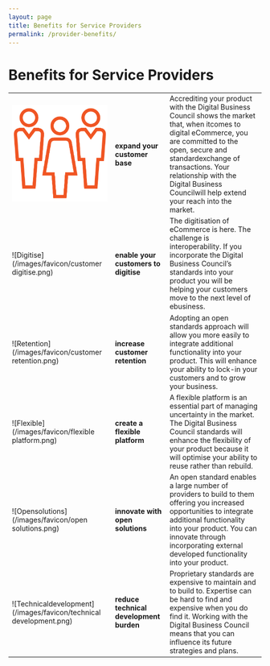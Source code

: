 ```yaml
---
layout: page
title: Benefits for Service Providers
permalink: /provider-benefits/
---
```


# Benefits for Service Providers

| | | |
| --- |------- |--------------- |
![Customer](/images/cutomer_base_icon.png)|**expand your customer base** | Accrediting your product with the Digital Business Council shows the market that, when itcomes to digital eCommerce, you are committed to the open, secure and standardexchange of transactions. Your relationship with the Digital Business Councilwill help extend your reach into the market.| 
![Digitise](/images/favicon/customer digitise.png)| **enable your customers to digitise**| The digitisation of eCommerce is here. The challenge is interoperability. If you incorporate the Digital Business Council’s standards into your product you will be helping your customers move to the next level of ebusiness. |
![Retention](/images/favicon/customer retention.png)|**increase customer retention**| Adopting an open standards approach will allow you more easily to integrate additional functionality into your product. This will enhance your ability to lock-in your customers and to grow your business. |
![Flexible](/images/favicon/flexible platform.png)|**create a flexible platform**| A flexible platform is an essential part of managing uncertainty in the market. The Digital Business Council standards will enhance the flexibility of your product because it will optimise your ability to reuse rather than rebuild. |
![Opensolutions](/images/favicon/open solutions.png)|**innovate with open solutions**| An open standard enables a large number of providers to build to them offering you increased opportunities to integrate additional functionality into your product. You can innovate through incorporating external developed functionality into your product. |
![Technicaldevelopment](/images/favicon/technical development.png)|**reduce technical development burden**| Proprietary standards are expensive to maintain and to build to. Expertise can be hard to find and expensive when you do find it. Working with the Digital Business Council means that you can influence its future strategies and plans. |
